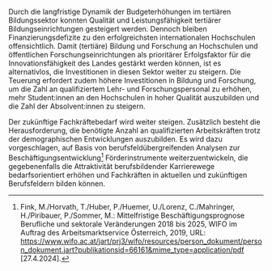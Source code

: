 Durch die langfristige Dynamik der Budgeterhöhungen im tertiären
Bildungssektor konnten Qualität und Leistungsfähigkeit tertiärer
Bildungseinrichtungen gesteigert werden. Dennoch bleiben
Finanzierungsdefizite zu den erfolgreichsten internationalen Hochschulen
offensichtlich. Damit (tertiäre) Bildung und Forschung an Hochschulen
und öffentlichen Forschungseinrichtungen als prioritärer Erfolgsfaktor
für die Innovationsfähigkeit des Landes gestärkt werden können, ist es
alternativlos, die Investitionen in diesen Sektor weiter zu steigern.
Die Teuerung erfordert zudem höhere Investitionen in Bildung und
Forschung, um die Zahl an qualifiziertem Lehr- und Forschungspersonal zu
erhöhen, mehr Student:innen an den Hochschulen in hoher Qualität
auszubilden und die Zahl der Absolvent:innen zu steigern.

Der zukünftige Fachkräftebedarf wird weiter steigen. Zusätzlich besteht
die Herausforderung, die benötigte Anzahl an qualifizierten
Arbeitskräften trotz der demographischen Entwicklungen auszubilden. Es
wird dazu vorgeschlagen, auf Basis von berufsfeldübergreifenden Analysen
zur Beschäftigungsentwicklung[^1] Förderinstrumente weiterzuentwickeln,
die gegebenenfalls die Attraktivität berufsbildender Karrierewege
bedarfsorientiert erhöhen und Fachkräften in aktuellen und zukünftigen
Berufsfeldern bilden können.

[^1]: Fink, M./Horvath, T./Huber, P./Huemer, U./Lorenz, C./Mahringer,
    H./Piribauer, P./Sommer, M.: Mittelfristige Beschäftigungsprognose
    Berufliche und sektorale Veränderungen 2018 bis 2025, WIFO im
    Auftrag des Arbeitsmarktservice Österreich, 2019, URL:
    <https://www.wifo.ac.at/jart/prj3/wifo/resources/person_dokument/person_dokument.jart?publikationsid=66161&mime_type=application/pdf>
    \[27.4.2024\].
